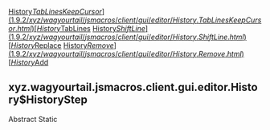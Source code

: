 
[History$TabLinesKeepCursor](1.9.2/xyz/wagyourtail/jsmacros/client/gui/editor/History.TabLinesKeepCursor.html) [History$TabLines](1.9.2/xyz/wagyourtail/jsmacros/client/gui/editor/History.TabLines.html) [History$ShiftLine](1.9.2/xyz/wagyourtail/jsmacros/client/gui/editor/History.ShiftLine.html) [History$Replace](1.9.2/xyz/wagyourtail/jsmacros/client/gui/editor/History.Replace.html) [History$Remove](1.9.2/xyz/wagyourtail/jsmacros/client/gui/editor/History.Remove.html) [History$Add](1.9.2/xyz/wagyourtail/jsmacros/client/gui/editor/History.Add.html)

xyz.wagyourtail.jsmacros.client.gui.editor.History$HistoryStep
--------------------------------------------------------------

Abstract
Static
#### 


